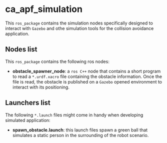 # ca_apf_simulation
This `ros_package` contains the simulation nodes specifically designed to interact with `Gazebo` and othe simulation tools for the collision avoidance application.

## Nodes list
This `ros_package` contains the following ros nodes:
* **obstacle_spawner_node**: a `ros C++` node that contains a short program to read a `*.urdf.xacro` file containing the obstacle information. Once the file is read, the obstacle is published on a `Gazebo` opened environment to interact with its positioning.

## Launchers list
The following `*.launch` files might come in handy when developing simulated application:
* **spawn_obstacle.launch**: this launch files spawn a green ball that simulates a static person in the surrounding of the robot scenario.

